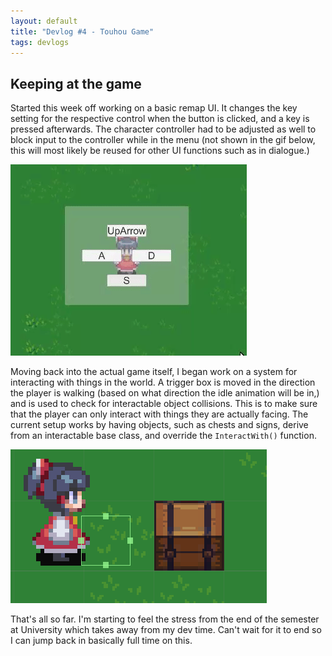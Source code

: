 ```yaml
---
layout: default
title: "Devlog #4 - Touhou Game"
tags: devlogs
---
```


## Keeping at the game

Started this week off working on a basic remap UI. It changes the key setting for the respective control when the button is clicked, and a key is pressed afterwards. The character controller had to be adjusted as well to block input to the controller while in the menu (not shown in the gif below, this will most likely be reused for other UI functions such as in dialogue.) 

![Remapping example](/images/devlogs/4/input_menu.gif)

Moving back into the actual game itself, I began work on a system for interacting with things in the world. A trigger box is moved in the direction the player is walking (based on what direction the idle animation will be in,) and is used to check for interactable object collisions. This is to make sure that the player can only interact with things they are actually facing. The current setup works by having objects, such as chests and signs, derive from an interactable base class, and override the `InteractWith()` function.

![Interaction trigger](/images/devlogs/4/interaction_box.png)

That's all so far. I'm starting to feel the stress from the end of the semester at University which takes away from my dev time. Can't wait for it to end so I can jump back in basically full time on this.
